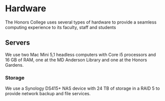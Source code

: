 

# Hardware
The Honors College uses several types of hardware to provide a seamless computing experience to its faculty, staff and students

## Servers
We use two Mac Mini 5,1 headless computers with Core i5 processors and 16 GB of RAM, one at the MD Anderson Library and one at the Honors Gardens.

### Storage
We use a Synology DS415+ NAS device with 24 TB of storage in a RAID 5 to provide network backup and file services.
